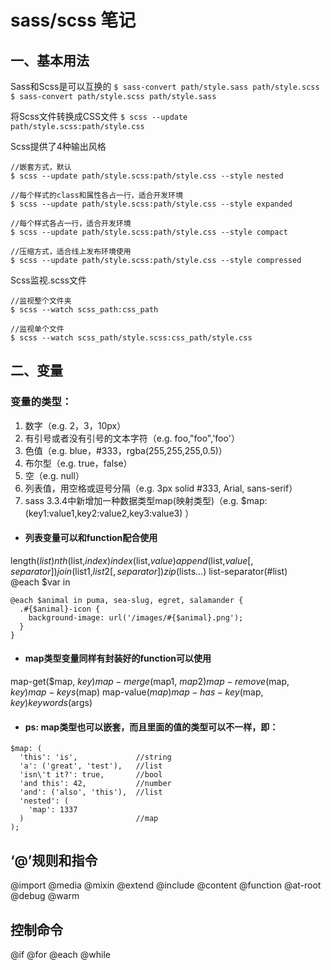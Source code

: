 # sass/scss 笔记 #
## 一、基本用法 ##
Sass和Scss是可以互换的
`$ sass-convert path/style.sass path/style.scss`
`$ sass-convert path/style.scss path/style.sass`

将Scss文件转换成CSS文件
`$ scss --update path/style.scss:path/style.css`

Scss提供了4种输出风格
```
//嵌套方式，默认
$ scss --update path/style.scss:path/style.css --style nested

//每个样式的class和属性各占一行，适合开发环境
$ scss --update path/style.scss:path/style.css --style expanded

//每个样式各占一行，适合开发环境
$ scss --update path/style.scss:path/style.css --style compact

//压缩方式，适合线上发布环境使用
$ scss --update path/style.scss:path/style.css --style compressed    
```

Scss监视.scss文件
```
//监视整个文件夹
$ scss --watch scss_path:css_path

//监视单个文件
$ scss --watch scss_path/style.scss:css_path/style.css
```

## 二、变量 ##

### 变量的类型： ###
1. 数字（e.g. 2，3，10px）
2. 有引号或者没有引号的文本字符（e.g. foo,"foo",'foo'）
3. 色值（e.g. blue，#333，rgba(255,255,255,0.5)）
4. 布尔型（e.g. true，false）
5. 空（e.g. null）
6. 列表值，用空格或逗号分隔（e.g. 3px solid #333, Arial, sans-serif）
7. sass 3.3.4中新增加一种数据类型map(映射类型)（e.g. $map:(key1:value1,key2:value2,key3:value3) ）

* #### 列表变量可以和function配合使用 ####
length($list)
nth($list,$index)
index($list,$value)
append($list,$value[,separator])
join($list1,$list2[,separator])
zip($lists...)
list-separator(#list)<br>
@each $var in <list>
```
@each $animal in puma, sea-slug, egret, salamander {
  .#{$animal}-icon {
    background-image: url('/images/#{$animal}.png');
  }
}
```

* #### map类型变量同样有封装好的function可以使用 ####
map-get($map, $key)
map-merge($map1, $map2)
map-remove($map, $key)
map-keys($map)
map-value($map)
map-has-key($map, $key)
keywords($args)

* #### ps: map类型也可以嵌套，而且里面的值的类型可以不一样，即： ####
```
$map: (
  'this': 'is',             //string
  'a': ('great', 'test'),   //list
  'isn\'t it?': true,       //bool
  'and this': 42,           //number
  'and': ('also', 'this'),  //list
  'nested': (
    'map': 1337
  )                         //map
);
```

## ‘@’规则和指令 ##
@import
@media
@mixin
@extend
@include
@content
@function
@at-root
@debug
@warm

## 控制命令 ##
@if
@for
@each
@while